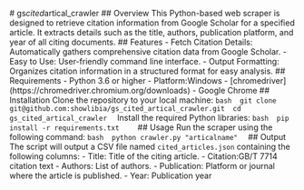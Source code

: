 #   g s _ c i t e d _ a r t i c a l _ c r a w l e r  
  
 # #   O v e r v i e w  
  
 T h i s   P y t h o n - b a s e d   w e b   s c r a p e r   i s   d e s i g n e d   t o   r e t r i e v e   c i t a t i o n   i n f o r m a t i o n   f r o m   G o o g l e   S c h o l a r   f o r   a   s p e c i f i e d   a r t i c l e .   I t   e x t r a c t s   d e t a i l s   s u c h   a s   t h e   t i t l e ,   a u t h o r s ,   p u b l i c a t i o n   p l a t f o r m ,   a n d   y e a r   o f   a l l   c i t i n g   d o c u m e n t s .  
  
 # #   F e a t u r e s  
  
 -   * * F e t c h   C i t a t i o n   D e t a i l s : * *   A u t o m a t i c a l l y   g a t h e r s   c o m p r e h e n s i v e   c i t a t i o n   d a t a   f r o m   G o o g l e   S c h o l a r .  
 -   * * E a s y   t o   U s e : * *   U s e r - f r i e n d l y   c o m m a n d   l i n e   i n t e r f a c e .  
 -   * * O u t p u t   F o r m a t t i n g : * *   O r g a n i z e s   c i t a t i o n   i n f o r m a t i o n   i n   a   s t r u c t u r e d   f o r m a t   f o r   e a s y   a n a l y s i s .  
  
 # #   R e q u i r e m e n t s  
  
 -   P y t h o n   3 . 6   o r   h i g h e r  
 -   P l a t f o r m : W i n d o w s  
 -   [ c h r o m e d r i v e r ] ( h t t p s : / / c h r o m e d r i v e r . c h r o m i u m . o r g / d o w n l o a d s )  
 -   G o o g l e   C h r o m e  
  
 # #   I n s t a l l a t i o n  
  
 C l o n e   t h e   r e p o s i t o r y   t o   y o u r   l o c a l   m a c h i n e :  
  
 ` ` ` b a s h  
 g i t   c l o n e   g i t @ g i t h u b . c o m : s h o w l i b i a / g s _ c i t e d _ a r t i c a l _ c r a w l e r . g i t  
 c d   g s _ c i t e d _ a r t i c a l _ c r a w l e r  
 ` ` `  
  
 I n s t a l l   t h e   r e q u i r e d   P y t h o n   l i b r a r i e s :  
  
 ` ` ` b a s h  
 p i p   i n s t a l l   - r   r e q u i r e m e n t s . t x t  
  
 ` ` `  
  
 # #   U s a g e  
  
 R u n   t h e   s c r a p e r   u s i n g   t h e   f o l l o w i n g   c o m m a n d :  
  
 ` ` ` b a s h  
 p y t h o n   c r a w l e r . p y   " a r t i c a l n a m e "  
 ` ` `  
  
 # #   O u t p u t  
  
 T h e   s c r i p t   w i l l   o u t p u t   a   C S V   f i l e   n a m e d   ` c i t e d _ a r t i c l e s . j s o n `   c o n t a i n i n g   t h e   f o l l o w i n g   c o l u m n s :  
  
 -   * * T i t l e : * *   T i t l e   o f   t h e   c i t i n g   a r t i c l e .  
 -   * * C i t a t i o n * * : G B / T   7 7 1 4   c i t a t i o n   t e x t  
 -   * * A u t h o r s : * *   L i s t   o f   a u t h o r s .  
 -   * * P u b l i c a t i o n : * *   P l a t f o r m   o r   j o u r n a l   w h e r e   t h e   a r t i c l e   i s   p u b l i s h e d .  
 -   * * Y e a r : * *   P u b l i c a t i o n   y e a r 